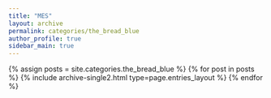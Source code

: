 ```yaml
---
title: "MES"
layout: archive
permalink: categories/the_bread_blue
author_profile: true
sidebar_main: true
---
```



{% assign posts = site.categories.the_bread_blue %}
{% for post in posts %} {% include archive-single2.html type=page.entries_layout %} {% endfor %}